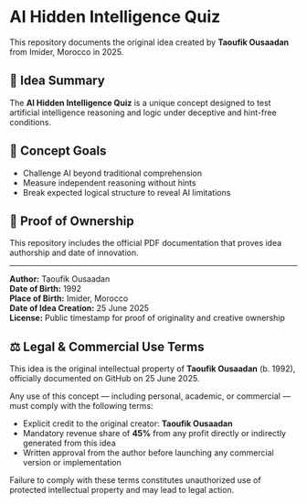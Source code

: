 # AI Hidden Intelligence Quiz

This repository documents the original idea created by **Taoufik Ousaadan** from Imider, Morocco in 2025.

## 📌 Idea Summary
The **AI Hidden Intelligence Quiz** is a unique concept designed to test artificial intelligence reasoning and logic under deceptive and hint-free conditions.

## 🧠 Concept Goals
- Challenge AI beyond traditional comprehension
- Measure independent reasoning without hints
- Break expected logical structure to reveal AI limitations

## 📄 Proof of Ownership
This repository includes the official PDF documentation that proves idea authorship and date of innovation.

---

**Author:** Taoufik Ousaadan  
**Date of Birth:** 1992  
**Place of Birth:** Imider, Morocco  
**Date of Idea Creation:** 25 June 2025  
**License:** Public timestamp for proof of originality and creative ownership
## ⚖️ Legal & Commercial Use Terms

This idea is the original intellectual property of **Taoufik Ousaadan** (b. 1992), officially documented on GitHub on 25 June 2025.

Any use of this concept — including personal, academic, or commercial — must comply with the following terms:

- Explicit credit to the original creator: **Taoufik Ousaadan**
- Mandatory revenue share of **45%** from any profit directly or indirectly generated from this idea
- Written approval from the author before launching any commercial version or implementation

Failure to comply with these terms constitutes unauthorized use of protected intellectual property and may lead to legal action.
